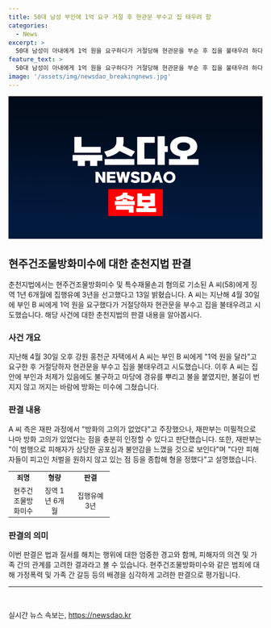 ```yaml
---
title: 50대 남성 부인에 1억 요구 거절 후 현관문 부수고 집 태우려 함
categories:
  - News
excerpt: >
  50대 남성이 아내에게 1억 원을 요구하다가 거절당해 현관문을 부순 후 집을 불태우려 하다가 체포된 사건으로 1년 6개월의 징역형의 집행유예가 선고됐다. 춘천지법은 A씨에게 현주건조물방화미수와 특수재물손괴 혐의로 징역 1년 6개월에 집행유예 3년을 선고했다고 밝혔다. 사건 당시 피해자는 상당한 공포심과 불안을 느꼈을 것으로 보이지만, 피해자들이 처벌을 원하지 않는 점 등을 고려하여 이러한 판단이 이끌어졌다고 설명했다.
feature_text: >
  50대 남성이 아내에게 1억 원을 요구하다가 거절당해 현관문을 부순 후 집을 불태우려 하다가 체포된 사건으로 1년 6개월의 징역형의 집행유예가 선고됐다. 춘천지법은 A씨에게 현주건조물방화미수와 특수재물손괴 혐의로 징역 1년 6개월에 집행유예 3년을 선고했다고 밝혔다. 사건 당시 피해자는 상당한 공포심과 불안을 느꼈을 것으로 보이지만, 피해자들이 처벌을 원하지 않는 점 등을 고려하여 이러한 판단이 이끌어졌다고 설명했다.
image: '/assets/img/newsdao_breakingnews.jpg'
---
```


<p><img src="/assets/img/newsdao_breakingnews.jpg" alt="firstkoreanews 속보" /></p>

<h2 data-ke-size="size26">현주건조물방화미수에 대한 춘천지법 판결</h2>

<p data-ke-size="size16">춘천지법에서는 현주건조물방화미수 및 특수재물손괴 혐의로 기소된 A 씨(58)에게 징역 1년 6개월에 집행유예 3년을 선고했다고 13일 밝혔습니다. A 씨는 지난해 4월 30일에 부인 B 씨에게 1억 원을 요구했다가 거절당하자 현관문을 부수고 집을 불태우려고 시도했습니다. 해당 사건에 대한 춘천지법의 판결 내용을 알아봅시다.</p>

<h3>사건 개요</h3>

<p data-ke-size="size16">지난해 4월 30일 오후 강원 홍천군 자택에서 A 씨는 부인 B 씨에게 "1억 원을 달라"고 요구한 후 거절당하자 현관문을 부수고 집을 불태우려고 시도했습니다. 이후 A 씨는 집 안에 부인과 처제가 있음에도 불구하고 마당에 경유를 뿌리고 불을 붙였지만, 불길이 번지지 않고 꺼지는 바람에 방화는 미수에 그쳤습니다.</p>

<h3>판결 내용</h3>

<p data-ke-size="size16">A 씨 측은 재판 과정에서 "방화의 고의가 없었다"고 주장했으나, 재판부는 미필적으로나마 방화 고의가 있었다는 점을 충분히 인정할 수 있다고 판단했습니다. 또한, 재판부는 "이 범행으로 피해자가 상당한 공포심과 불안감을 느꼈을 것으로 보인다"며 "다만 피해자들이 피고인 처벌을 원하지 않고 있는 점 등을 종합해 형을 정했다"고 설명했습니다.</p>

<table>
  <colgroup>
    <col width="59" style="width: 44pt;" />
    <col width="65" style="width: 49pt;" />
    <col width="77" style="width: 58pt;" />
  </colgroup>
  <tbody>
    <tr>
        <td style="text-align: center; height: 17px;"><b>죄명</b></td>
        <td style="text-align: center; height: 17px;"><b>형량</b></td>
        <td style="text-align: center; height: 17px;"><b>판결</b></td>
    </tr>
    <tr>
        <td style="text-align: center; height: 17px;">현주건조물방화미수</td>
        <td style="text-align: center; height: 17px;">징역 1년 6개월</td>
        <td style="text-align: center; height: 17px;">집행유예 3년</td>
    </tr>
  </tbody>
</table>

<h3>판결의 의미</h3>

<p data-ke-size="size16">이번 판결은 법과 질서를 해치는 행위에 대한 엄중한 경고와 함께, 피해자의 의견 및 가족 간의 관계를 고려한 결과라고 볼 수 있습니다. 현주건조물방화미수와 같은 범죄에 대해 가정폭력 및 가족 간 갈등 등의 배경을 심각하게 고려한 판결으로 평가됩니다.</p>

<hr>

<p data-ke-size="size16">&nbsp;</p>
실시간 뉴스 속보는, <a href="https://newsdao.kr" rel="dofollow">https://newsdao.kr</a>



